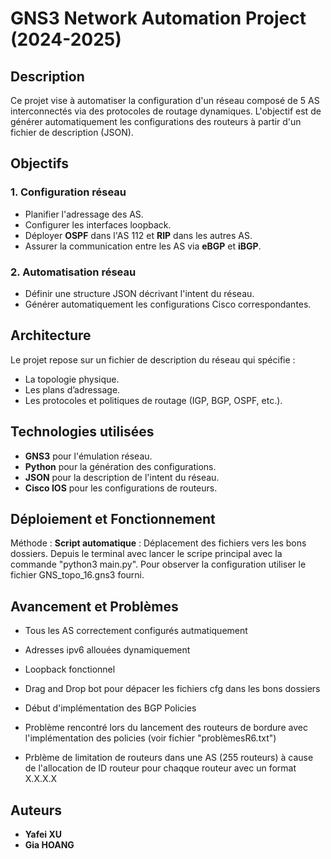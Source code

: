 # GNS3 Network Automation Project (2024-2025)

## Description
Ce projet vise à automatiser la configuration d'un réseau composé de 5 AS interconnectés via des protocoles de routage dynamiques. L'objectif est de générer automatiquement les configurations des routeurs à partir d'un fichier de description (JSON).

## Objectifs
### 1. Configuration réseau
- Planifier l'adressage des AS.
- Configurer les interfaces loopback.
- Déployer **OSPF** dans l'AS 112 et **RIP** dans les autres AS.
- Assurer la communication entre les AS via **eBGP** et **iBGP**.

### 2. Automatisation réseau
- Définir une structure JSON décrivant l'intent du réseau.
- Générer automatiquement les configurations Cisco correspondantes.

## Architecture
Le projet repose sur un fichier de description du réseau qui spécifie :
- La topologie physique.
- Les plans d’adressage.
- Les protocoles et politiques de routage (IGP, BGP, OSPF, etc.).

## Technologies utilisées
- **GNS3** pour l'émulation réseau.
- **Python** pour la génération des configurations.
- **JSON** pour la description de l'intent du réseau.
- **Cisco IOS** pour les configurations de routeurs.

## Déploiement et Fonctionnement 
Méthode :
**Script automatique** : Déplacement des fichiers vers les bons dossiers.
Depuis le terminal avec lancer le scripe principal avec la commande "python3 main.py".
Pour observer la configuration utiliser le fichier GNS_topo_16.gns3 fourni.

## Avancement et Problèmes
- Tous les AS correctement configurés autmatiquement
- Adresses ipv6 allouées dynamiquement
- Loopback fonctionnel
- Drag and Drop bot pour dépacer les fichiers cfg dans les bons dossiers
- Début d'implémentation des BGP Policies

- Problème rencontré lors du lancement des routeurs de bordure avec l'implémentation des policies (voir fichier "problèmesR6.txt")
- Prblème de limitation de routeurs dans une AS (255 routeurs) à cause de l'allocation de ID routeur pour chaqque routeur avec un format X.X.X.X


## Auteurs
- **Yafei XU**  
- **Gia HOANG**  

